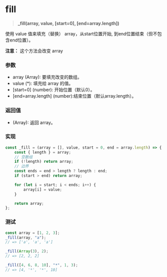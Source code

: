 # fill

> <b> _fill(array, value, [start=0], [end=array.length]) </b>

使用 value 值来填充（替换） array，从start位置开始, 到end位置结束（但不包含end位置）。

**注意：** 这个方法会改变 array

### 参数

* array (Array): 要填充改变的数组。
* value (*): 填充给 array 的值。
* [start=0] (number): 开始位置（默认0）。
* [end=array.length] (number):结束位置（默认array.length）。

### 返回值

* (Array): 返回 array。

### 实现

```js
const _fill = (array = [], value, start = 0, end = array.length) => {
    const { length } = array;
    // 空数组
    if (!length) return array;
    // 边界
    const ends = end > length ? length : end;
    if (start > end) return array;

    for (let i = start; i < ends; i++) {
        array[i] = value;
    }

    return array;
};
```

### 测试

```js
const array = [1, 2, 3];
_fill(array, "a");
// => ['a', 'a', 'a']

_fill(Array(3), 2);
// => [2, 2, 2]

_fill([4, 6, 8, 10], "*", 1, 3);
// => [4, '*', '*', 10]
```
